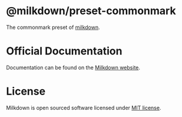 # @milkdown/preset-commonmark

The commonmark preset of [milkdown](https://milkdown.dev/).

# Official Documentation

Documentation can be found on the [Milkdown website](https://milkdown.dev/docs/api/preset-commonmark).

# License

Milkdown is open sourced software licensed under [MIT license](https://github.com/Milkdown/milkdown/blob/main/LICENSE).

